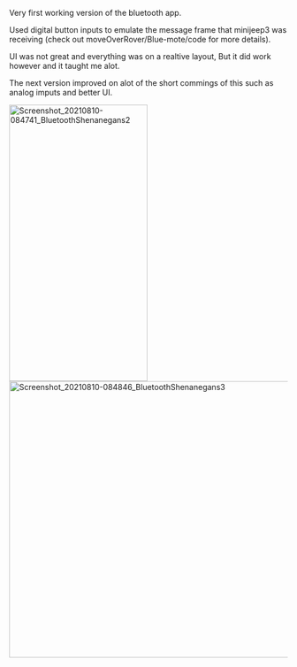 Very first working version of the bluetooth app.

Used digital button inputs to emulate the message frame that minijeep3 was receiving (check out moveOverRover/Blue-mote/code for more details).

UI was not great and everything was on a realtive layout, But it did work however and it taught me alot.

The next version improved on alot of the short commings of this such as analog imputs and better UI.
<p float="left">
  <img src="https://user-images.githubusercontent.com/77077715/131574070-fbb8e536-4c2b-4103-8a5e-a463e6f94c26.jpg" alt="Screenshot_20210810-084741_BluetoothShenanegans2" width="250" height="500">
  <img src="https://user-images.githubusercontent.com/77077715/131574066-ded6d2cb-2d86-47ab-a727-4f6e225476fc.jpg" alt="Screenshot_20210810-084846_BluetoothShenanegans3" width="750" height="500">
</p>

